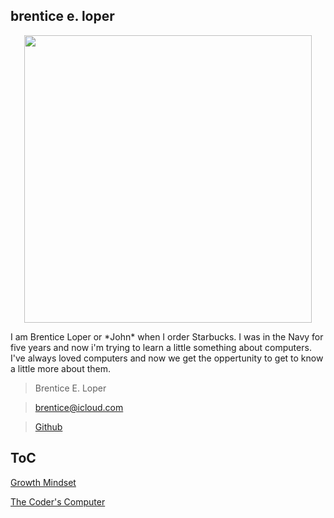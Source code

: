 ## brentice e. loper

<p align="center">
  <img width="460" height="460" src="https://avatars.githubusercontent.com/u/54426613?v=4">
<body>
<p>
I am Brentice Loper or *John* when I order Starbucks. I was in the Navy for five years and now i'm trying to learn a little something about computers. I've always loved computers and now we get the oppertunity to get to know a little more about them. 
</p>  
</body>
  
  
> Brentice E. Loper

> brentice@icloud.com

> [Github](reading-notes.md)




## ToC

  [Growth Mindset](growthmindset.md)
  
  [The Coder's Computer](TheCodersComputer.md)
</div>
